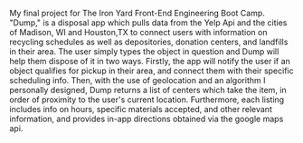 My final project for The Iron Yard Front-End Engineering Boot Camp.
"Dump," is a disposal app which pulls data from the Yelp Api and the cities of Madison, WI and Houston,TX to connect users with information on recycling schedules as well as depositories, donation centers, and landfills in their area. The user simply types the object in question and Dump will help them dispose of it in two ways. Firstly, the app will notify the user if an object qualifies for pickup in their area, and connect them with their specific scheduling info. Then, with the use of geolocation and an algorithm I personally designed, Dump returns a list of centers which take the item, in order of proximity to the user's current location. Furthermore, each listing includes info on hours, specific materials accepted, and other relevant information, and provides in-app directions obtained via the google maps api.

